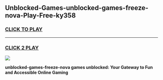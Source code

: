 
## Unblocked-Games-unblocked-games-freeze-nova-Play-Free-ky358
<h3>
<a href="https://premium76.site?title=unblocked-games-freeze-nova&ref=19M">CLICK TO PLAY</a></h3>
<hr>

<h3>
<a href="https://premium76.site?title=unblocked-games-freeze-nova&ref=19M">CLICK 2 PLAY</a>
  
</h3>

<a href="https://premium76.site?title=unblocked-games-freeze-nova&ref=19M"><img src="https://clearcache.store/games.png"></a>


**unblocked-games-freeze-nova games unblocked: Your Gateway to Fun and Accessible Online Gaming**
